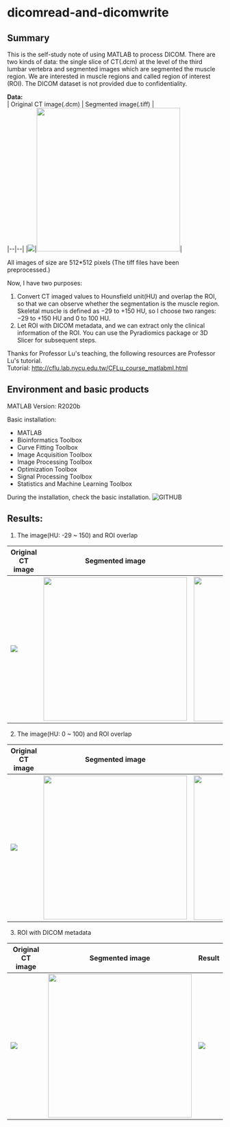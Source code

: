 # dicomread-and-dicomwrite
## Summary

This is the self-study note of using MATLAB to process DICOM. There are two kinds of data: the single slice of CT(.dcm) at the level of the third lumbar vertebra and segmented images which are segmented the muscle region. We are interested in muscle regions and called region of interest (ROI). The DICOM dataset is not provided due to confidentiality. 

__Data:__  
| Original CT image(.dcm) | Segmented image(.tiff) |  
|--|--|
|![](https://i.imgur.com/85Kfcm4.png)|<img src="https://i.imgur.com/2acw0Rp.png" width="335">|  

All images of size are 512*512 pixels (The tiff files have been preprocessed.)  

Now, I have two purposes:
1. Convert CT imaged values to Hounsfield unit(HU) and overlap the ROI, so that we can observe whether the segmentation is the muscle region. Skeletal muscle is defined as −29 to +150 HU, so I choose two ranges: −29 to +150 HU and 0 to 100 HU.  
2. Let ROI with DICOM metadata, and we can extract only the clinical information of the ROI. You can use the Pyradiomics package or 3D Slicer for subsequent steps.

Thanks for Professor Lu's teaching, the following resources are Professor Lu's tutorial.  
Tutorial: http://cflu.lab.nycu.edu.tw/CFLu_course_matlabml.html


## Environment and basic products
MATLAB Version: R2020b

Basic installation: 
- MATLAB
- Bioinformatics Toolbox
- Curve Fitting Toolbox
- Image Acquisition Toolbox
- Image Processing Toolbox
- Optimization Toolbox
- Signal Processing Toolbox
- Statistics and Machine Learning Toolbox

During the installation, check the basic installation.
![GITHUB](https://i.imgur.com/O8eXQRq.png)


## Results:

1. The image(HU: -29 ~ 150) and ROI overlap  

| Original CT image | Segmented image | Result |  
|--|--|--|  
|![](https://i.imgur.com/85Kfcm4.png)|<img src="https://i.imgur.com/2acw0Rp.png" width="335">|<img src="https://i.imgur.com/6nYtnZI.png" width="337">|  

2. The image(HU: 0 ~ 100) and ROI overlap 

| Original CT image | Segmented image | Result |  
|--|--|--|  
|![](https://i.imgur.com/85Kfcm4.png)|<img src="https://i.imgur.com/2acw0Rp.png" width="335">|<img src="https://i.imgur.com/LH54BsV.png" width="337">|  

3. ROI with DICOM metadata

| Original CT image | Segmented image | Result |  
|--|--|--|  
|![](https://i.imgur.com/85Kfcm4.png)|<img src="https://i.imgur.com/2acw0Rp.png" width="335">|![](https://i.imgur.com/mH4trUj.png)|


